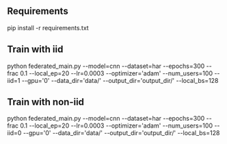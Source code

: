 ## Requirements
pip install -r requirements.txt
## Train with iid
python federated_main.py --model=cnn --dataset=har --epochs=300 --frac 0.1 --local_ep=20 --lr=0.0003 --optimizer='adam' --num_users=100 --iid=1 --gpu='0' --data_dir='data/' --output_dir='output_dir/' --local_bs=128
## Train with non-iid
python federated_main.py --model=cnn --dataset=har --epochs=300 --frac 0.1 --local_ep=20 --lr=0.0003 --optimizer='adam' --num_users=100 --iid=0 --gpu='0' --data_dir='data/' --output_dir='output_dir/' --local_bs=128
